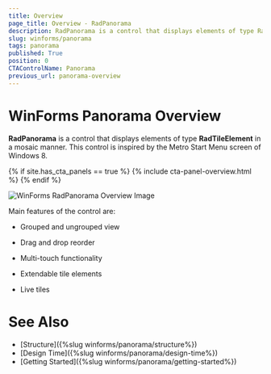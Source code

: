 ```yaml
---
title: Overview
page_title: Overview - RadPanorama
description: RadPanorama is a control that displays elements of type RadTileElement in a mosaic manner.
slug: winforms/panorama
tags: panorama
published: True
position: 0
CTAControlName: Panorama
previous_url: panorama-overview
---
```


# WinForms Panorama Overview

**RadPanorama** is a control that displays elements of type **RadTileElement** in a mosaic manner. This control is inspired by the Metro Start Menu screen of Windows 8.

{% if site.has_cta_panels == true %}
{% include cta-panel-overview.html %}
{% endif %}
 
![WinForms RadPanorama Overview Image](images/panorama-overview001.gif)

Main features of the control are:

* Grouped and ungrouped view

* Drag and drop reorder

* Multi-touch functionality

* Extendable tile elements 

* Live tiles

# See Also

* [Structure]({%slug winforms/panorama/structure%})	
* [Design Time]({%slug winforms/panorama/design-time%})	
* [Getting Started]({%slug winforms/panorama/getting-started%})	

